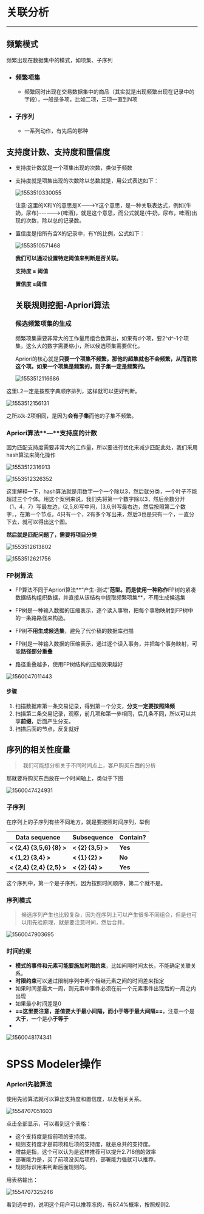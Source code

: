 # 关联分析

***

## 频繁模式

频繁出现在数据集中的模式，如项集、子序列

- ### 频繁项集

  - 频繁同时出现在交易数据集中的商品（其实就是出现频繁出现在记录中的字段），一般是多项，比如二项，三项一直到N项

- ### 子序列

  - 一系列动作，有先后的那种

## 支持度计数、支持度和置信度

- 支持度计数就是一个项集出现的次数，类似于频数

- 支持度就是项集出现的次数除以总数就是，用公式表达如下：

  ![1553510330055](TyporaImg/1553510330055.png)

  ​	注意:这里的X和Y的意思是X--->Y这个意思，是一种关联表达式，例如{牛奶，尿布}------>{啤酒}，就是这个意思，而公式就是{牛奶，尿布，啤酒}出现的次数，除以总的记录数。

- 置信度是指所有含X的记录中，有Y的比例，公式如下：

  ![1553510571468](TyporaImg/1553510571468.png)

  **我们可以通过设置特定阈值来判断是否关联。**

  **支持度 ≥  阈值**

  **置信度 ≥阈值**

  ## 关联规则挖掘-Apriori算法

  ### 候选频繁项集的生成

  频繁项集需要非常大的工作量用组合数算出，如果有d个项，要2^d^-1个项集，这么大的数字需要缩小，所以候选项集需要优化。

  Apriori的核心就是**只要一个项集不频繁，那他的超集就也不会频繁，从而消除这个项。如果一个项集是频繁的，则子集一定是频繁的。**

  ![1553512116686](TyporaImg/1553512116686.png)

  

这里L2一定是按照字典顺序排列，这样就可以更好判断。

![1553512156131](TyporaImg/1553512156131.png)

之所以k-2项相同，是因为**会有子集**而他的子集不频繁。

### Apriori算法**—**支持度的计数

因为匹配支持度需要非常大的工作量，所以要进行优化来减少匹配此处，我们采用hash算法来简化操作

![1553512316913](TyporaImg/1553512316913.png)

![1553512326352](TyporaImg/1553512326352.png)

这里解释一下，hash算法就是用数字一个一个除以3，然后就分类，一个叶子不能超过三个个体。用这个案例来说，我们先将第一个数字除以3，然后余数分开（1，4，7）写最左边，(2,5,8)写中间，(3,6,9)写最右边，然后按照第二个数字，，在第一个节点，4只有一个，2有多个写出来，然后3也是只有一个，一直分下去，就可以得出这个图。



**然后就是匹配问题了，需要将项目分类**

![1553512613802](TyporaImg/1553512613802.png)

![1553512621756](TyporaImg/1553512621756.png)

### FP树算法

- FP算法不同于Apriori算法**“产生-测试”**范型。而是使用一种称作**FP树的紧凑数据结构组织数据，并直接从该结构中提取频繁项集**，不用生成候选集
- FP树是一种输入数据的压缩表示，逐个读入事物，把每个事物映射到FP树中的一条路路径来构造。

- FP树**不用生成候选集**，避免了代价稿的数据库扫描
- FP树是一种输入数据的压缩表示，通过逐个读入事务，并把每个事务映射，可能**路径部分重叠**
- 路径重叠越多，使用FP树结构的压缩效果越好

![1560047011443](TyporaImg/1560047011443.png)

#### 步骤

1. 扫描数据库第一条交易记录，得到第一个分支，**分支一定要按照降频**
2. 扫描第二条交易记录，观察，前几项和第一步相同，后几条不同，所以可以共享**前缀**，后面产生分支。
3. 扫描后面的节点，反复就好

## 序列的相关性度量

> ​	我们可能想分析关于不同时间点上，客户购买东西的分析

那就要将购买东西放在一个时间轴上，类似于下图

![1560047424931](TyporaImg/1560047424931.png)

### 子序列

在序列上的子序列有些不同地方，就是要按照时间序列，举例

| **Data   sequence**         | **Subsequence**     | **Contain?** |
| --------------------------- | ------------------- | ------------ |
| **<   {2,4} {3,5,6} {8} >** | **<   {2} {3,5} >** | **Yes**      |
| **<   {1,2} {3,4} >**       | **<   {1} {2} >**   | **No**       |
| **<   {2,4} {2,4} {2,5} >** | **<   {2} {4} >**   | **Yes**      |

这个序列中，第一个是子序列，因为按照时间顺序，第二个就不是。

### 序列模式

> 候选序列产生也比较复杂，因为在序列上可以产生很多不同组合，但是也可以用先验原理，就是要注意时间，然后合并。

![1560047903695](TyporaImg/1560047903695.png)

### 时间约束

- **模式的事件和元素可能要施加时限约束**，比如间隔时间太长，不能确定关联关系。
- **时限约束**可以通过限制序列中两个相继元素之间的时间差来指定
- 如果时间差最大一周，则元素中事件必须在前一个元素事件出现后的一周之内出现
- 如果最小时间差是0
- **==这里要注意，差值要大于最小间隔，而小于等于最大间隔==**，注意一个是**大于**，一个是**小于等于**
- 

![1560048174341](TyporaImg/1560048174341.png)



# SPSS Modeler操作

### Apriori先验算法

使用先验算法就可以算出支持度和置信度，以及相关关系。

![1554707051603](TyporaImg/1554707051603.png)

点击全部显示，可以看到这个表格：

- 这个支持度是指前项的支持度。
- 规则支持度才是前项和后项的支持度，就是总共的支持度。
- 增益是指，这个可以认为是这样推荐可以提升2.718倍的效率
- 部署能力是，买了前项没买后项的，部署能力强就可以推荐。
- 规则标识用来判断后面规则的。

用表格输出：

![1554707325246](TyporaImg/1554707325246.png)

看到选中的，说明这个用户可以推荐冻肉，有87.4%概率，按照规则2.

